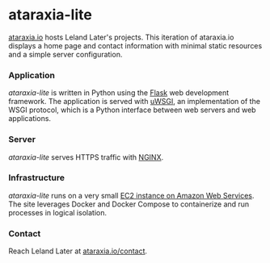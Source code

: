 # ataraxia-lite
[ataraxia.io](https://ataraxia.io) hosts Leland Later's projects. This iteration of ataraxia.io displays a home page and contact information with minimal static resources and a simple server configuration.

### Application
_ataraxia-lite_ is written in Python using the [Flask](http://flask.pocoo.org) web development framework. The application is served with [uWSGI](https://uwsgi-docs.readthedocs.io/en/latest/), an implementation of the WSGI protocol, which is a Python interface between web servers and web applications.

### Server 
_ataraxia-lite_ serves HTTPS traffic with [NGINX](https://www.nginx.com/resources/wiki/).

### Infrastructure
_ataraxia-lite_ runs on a very small [EC2 instance on Amazon Web Services](https://aws.amazon.com/ec2/). The site leverages Docker and Docker Compose to containerize and run processes in logical isolation.

### Contact
Reach Leland Later at [ataraxia.io/contact](https://ataraxia.io/contact).

